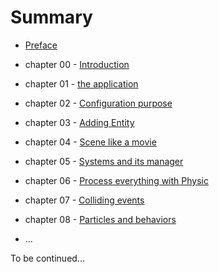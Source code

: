 # Summary

- [Preface](preface.md)

- chapter 00 - [Introduction](chapter-00-indroduction.md)
- chapter 01 - [the application](chapter-01-application.md)
- chapter 02 - [Configuration purpose](chapter-02-configuration.md)
- chapter 03 - [Adding Entity](chapter-03-entity.md)
- chapter 04 - [Scene like a movie](chapter-04-scene.md)
- chapter 05 - [Systems and its manager](chapter-05-system.md)
- chapter 06 - [Process everything with Physic](chapter-06-physic-engine.md)
- chapter 07 - [Colliding events](chapter-07-collision_detection_and_response.md)
- chapter 08 - [Particles and behaviors](chapter-08-particles_and_behaviors.md)
- ...

To be continued...
